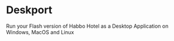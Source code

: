 # Deskport
Run your Flash version of Habbo Hotel as a Desktop Application on Windows, MacOS and Linux
